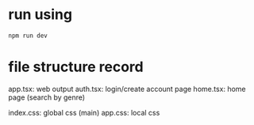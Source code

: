 # run using

```
npm run dev
```

# file structure record

app.tsx: web output
auth.tsx: login/create account page
home.tsx: home page (search by genre)

index.css: global css (main)
app.css: local css
